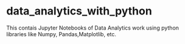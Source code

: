 # data_analytics_with_python
This contais Jupyter Notebooks of Data Analytics work using python libraries like Numpy, Pandas,Matplotlib, etc. 
